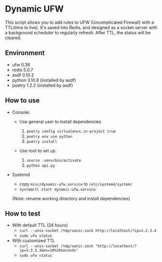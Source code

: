 # Dynamic UFW

This script allows you to add rules to UFW (Uncomplicated Firewall) with a TTL(time to live). It's saved into Redis, and designed as a socket server with a background scheduler to regularly refresh. After TTL, the status will be cleared.

## Environment

* ufw 0.36
* redis 5.0.7
* asdf 0.10.2
* python 3.10.8 (installed by asdf)
* poetry 1.2.2 (installed by asdf)

## How to use

* Console:
  * Use general user to install dependencies
    1. `poetry config virtualenvs.in-project true`
    2. `poetry env use python`
    3. `poetry install`

  * Use root to set up
    1. `source .venv/bin/activate`
    2. `python api.py`

* Systemd
  * copy `misc/dynamic-ufw.service` to `/etc/systemd/system/`
  * `systemctl start dynamic-ufw.service`

  (Note: rename working directory and install dependencies)

## How to test

* With default TTL (24 hours)
  * `curl --unix-socket /tmp/sanic.sock http://localhost/?ip=1.2.3.4`
  * `sudo ufw status`
* With customized TTL
  * `curl --unix-socket /tmp/sanic.sock "http://localhost/?ip=3.3.3.3&ex=10%20seconds"`
  * `sudo ufw status`
